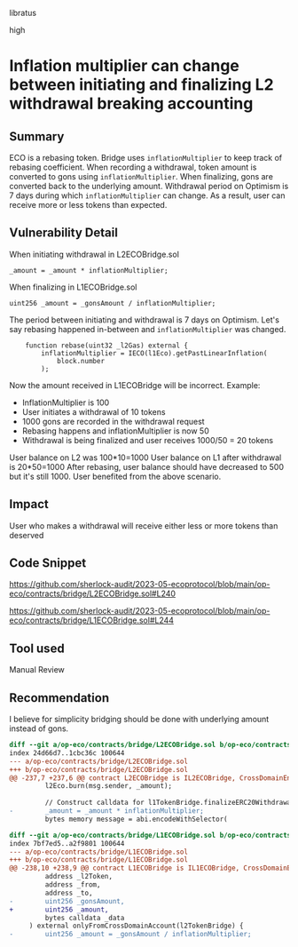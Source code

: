 libratus

high

# Inflation multiplier can change between initiating and finalizing L2 withdrawal breaking accounting

## Summary
ECO is a rebasing token. Bridge uses `inflationMultiplier` to keep track of rebasing coefficient. When recording a withdrawal, token amount is converted to gons using `inflationMultiplier`. When finalizing, gons are converted back to the underlying amount. Withdrawal period on Optimism is 7 days during which `inflationMultiplier` can change. As a result, user can receive more or less tokens than expected.

## Vulnerability Detail
When initiating withdrawal in L2ECOBridge.sol
```solidity
_amount = _amount * inflationMultiplier;
```
When finalizing in L1ECOBridge.sol
```solidity
uint256 _amount = _gonsAmount / inflationMultiplier;
```

The period between initiating and withdrawal is 7 days on Optimism. Let's say rebasing happened in-between and `inflationMultiplier` was changed.
```solidity
    function rebase(uint32 _l2Gas) external {
        inflationMultiplier = IECO(l1Eco).getPastLinearInflation(
            block.number
        );
```

Now the amount received in L1ECOBridge will be incorrect. Example:
- InflationMultiplier is 100
- User initiates a withdrawal of 10 tokens
- 1000 gons are recorded in the withdrawal request
- Rebasing happens and inflationMultiplier is now 50
- Withdrawal is being finalized and user receives 1000/50 = 20 tokens

User balance on L2 was 100\*10=1000
User balance on L1 after withdrawal is 20\*50=1000
After rebasing, user balance should have decreased to 500 but it's still 1000. User benefited from the above scenario.

## Impact
User who makes a withdrawal will receive either less or more tokens than deserved

## Code Snippet
https://github.com/sherlock-audit/2023-05-ecoprotocol/blob/main/op-eco/contracts/bridge/L2ECOBridge.sol#L240

https://github.com/sherlock-audit/2023-05-ecoprotocol/blob/main/op-eco/contracts/bridge/L1ECOBridge.sol#L244

## Tool used

Manual Review

## Recommendation
I believe for simplicity bridging should be done with underlying amount instead of gons.
```diff
diff --git a/op-eco/contracts/bridge/L2ECOBridge.sol b/op-eco/contracts/bridge/L2ECOBridge.sol
index 24d66d7..1cbc36c 100644
--- a/op-eco/contracts/bridge/L2ECOBridge.sol
+++ b/op-eco/contracts/bridge/L2ECOBridge.sol
@@ -237,7 +237,6 @@ contract L2ECOBridge is IL2ECOBridge, CrossDomainEnabledUpgradeable {
         l2Eco.burn(msg.sender, _amount);
 
         // Construct calldata for l1TokenBridge.finalizeERC20Withdrawal(_to, _amount)
-        _amount = _amount * inflationMultiplier;
         bytes memory message = abi.encodeWithSelector(

diff --git a/op-eco/contracts/bridge/L1ECOBridge.sol b/op-eco/contracts/bridge/L1ECOBridge.sol
index 7bf7ed5..a2f9801 100644
--- a/op-eco/contracts/bridge/L1ECOBridge.sol
+++ b/op-eco/contracts/bridge/L1ECOBridge.sol
@@ -238,10 +238,9 @@ contract L1ECOBridge is IL1ECOBridge, CrossDomainEnabledUpgradeable {
         address _l2Token,
         address _from,
         address _to,
-        uint256 _gonsAmount,
+        uint256 _amount,
         bytes calldata _data
     ) external onlyFromCrossDomainAccount(l2TokenBridge) {
-        uint256 _amount = _gonsAmount / inflationMultiplier;

```